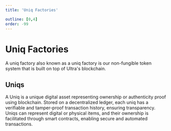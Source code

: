 ```yaml
---
title: 'Uniq Factories'

outline: [0,4]
order: -99
---
```


# Uniq Factories

A uniq factory also known as a uniq factory is our non-fungible token system that is built on top of Ultra's blockchain.

## Uniqs

A Uniq is a unique digital asset representing ownership or authenticity proof using blockchain. Stored on a decentralized ledger, each uniq has a verifiable and tamper-proof transaction history, ensuring transparency. Uniqs can represent digital or physical items, and their ownership is facilitated through smart contracts, enabling secure and automated transactions.